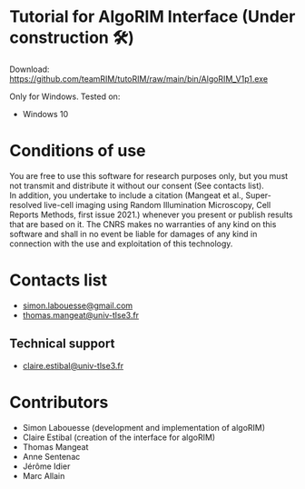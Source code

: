 # Tutorial for AlgoRIM Interface (Under construction 🛠️)

Download: https://github.com/teamRIM/tutoRIM/raw/main/bin/AlgoRIM_V1p1.exe

Only for Windows.
Tested on:
  * Windows 10
  

# Conditions of use

You are free to use this software for research purposes only, but you must not transmit and distribute it without our consent (See contacts list).  
In addition, you undertake to include a citation (Mangeat et al., Super-resolved live-cell imaging using Random Illumination Microscopy, Cell Reports Methods, first issue 2021.)
whenever you present or publish results that are based on it.
The CNRS makes no warranties of any kind on this software and shall in no event be liable for damages of any kind in connection with the use and exploitation of this technology. 

# Contacts list

* simon.labouesse@gmail.com
* thomas.mangeat@univ-tlse3.fr

## Technical support

* claire.estibal@univ-tlse3.fr

# Contributors

* Simon Labouesse (development and implementation of algoRIM)
* Claire Estibal  (creation of the interface for algoRIM)
* Thomas Mangeat
* Anne Sentenac
* Jérôme Idier
* Marc Allain
